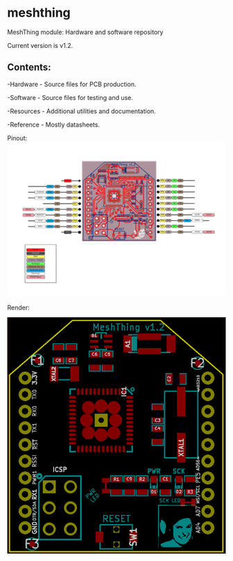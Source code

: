 meshthing
=========

MeshThing module: Hardware and software repository

Current version is v1.2.

Contents:
----------
-Hardware - Source files for PCB production.

-Software - Source files for testing and use.

-Resources - Additional utilities and documentation.

-Reference - Mostly datasheets.

Pinout:
![Pinout](https://github.com/geekscape/meshthing/blob/master/Resources/MTPinout.png?raw=true)

Render:

![MeshThing v1.2](https://github.com/geekscape/meshthing/blob/master/Hardware/Gerbers/MTv1.2FrontRefOnly.png?raw=true)
